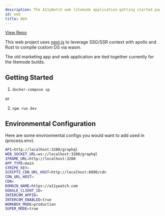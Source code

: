 ```yaml
---
description: The A11yWatch web litemode application getting started page.
id: web
title: Web
---
```


[View Repo](https://github.com/a11ywatch/web)

This web project uses [next.js](https://nextjs.org/) to leverage SSG/SSR context with apollo and Rust to compile custom DS via wasm. 

The old marketing app and web application are tied together currently for the litemode builds.

## Getting Started

1. `docker-compose up`

or

2. `npm run dev`

## Environmental Configuration

Here are some environmental configs you would want to add used in (process.env).

```sh
API=http://localhost:3280/graphql
WEB_SOCKET_URL=ws://localhost:3280/graphql
IFRAME_URL=http://localhost:3280
APP_TYPE=main
STRIPE_KEY=
SCRIPTS_CDN_URL_HOST=http://localhost:8090/cdn
CDN_URL_HOST=
CDN=
DOMAIN_NAME=https://a11ywatch.com
GOOGLE_CLIENT_ID=
INTERCOM_APPID=
INTERCOM_ENABLED=true
WORKBOX_MODE=production
SUPER_MODE=true
```
